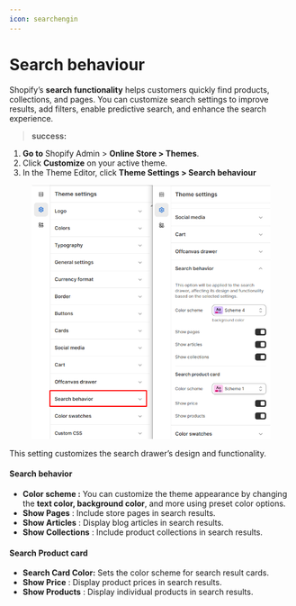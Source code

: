 ```yaml
---
icon: searchengin
---
```


# Search behaviour

Shopify’s **search functionality** helps customers quickly find products, collections, and pages. You can customize search settings to improve results, add filters, enable predictive search, and enhance the search experience.

> **success:** 
1. **Go to** Shopify Admin > **Online Store > Themes**.
2. Click **Customize** on your active theme.
3. In the Theme Editor, click **Theme Settings > Search behaviour**


<figure><img src="../.gitbook/assets/search-behaviour.png" alt=""><figcaption></figcaption></figure>

This setting customizes the search drawer’s design and functionality.

#### Search behavior

* **Color scheme :** You can customize the theme appearance by changing the **text color, background color**, and more using preset color options.
* **Show Pages** : Include store pages in search results.
* **Show Articles** : Display blog articles in search results.
* **Show Collections** : Include product collections in search results.

#### **Search Product card**

* **Search Card Color:** Sets the color scheme for search result cards.&#x20;
* **Show Price** : Display product prices in search results.
* **Show Products** : Display individual products in search results.
